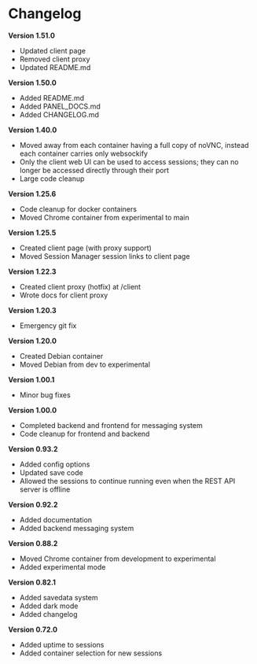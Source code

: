 # Changelog


**Version 1.51.0**

- Updated client page
- Removed client proxy
- Updated README.md

**Version 1.50.0**

- Added README.md
- Added PANEL_DOCS.md
- Added CHANGELOG.md

**Version 1.40.0**

- Moved away from each container having a full copy of noVNC, instead each container carries only websockify
- Only the client web UI can be used to access sessions; they can no longer be accessed directly through their port
- Large code cleanup

**Version 1.25.6**

- Code cleanup for docker containers
- Moved Chrome container from experimental to main

**Version 1.25.5**

- Created client page (with proxy support)
- Moved Session Manager session links to client page

**Version 1.22.3**

- Created client proxy (hotfix) at /client
- Wrote docs for client proxy

**Version 1.20.3**

- Emergency git fix

**Version 1.20.0**

- Created Debian container
- Moved Debian from dev to experimental

**Version 1.00.1**

- Minor bug fixes

**Version 1.00.0**

- Completed backend and frontend for messaging system
- Code cleanup for frontend and backend

**Version 0.93.2**

- Added config options
- Updated save code
- Allowed the sessions to continue running even when the REST API server is offline

**Version 0.92.2**

- Added documentation
- Added backend messaging system

**Version 0.88.2**

- Moved Chrome container from development to experimental
- Added experimental mode

**Version 0.82.1**

- Added savedata system
- Added dark mode
- Added changelog

**Version 0.72.0**

- Added uptime to sessions
- Added container selection for new sessions
